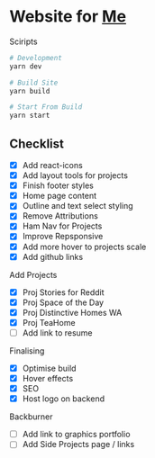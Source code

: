 # Website for [Me](westbrookdaniel.com)

Sciripts

```bash
# Development
yarn dev

# Build Site
yarn build

# Start From Build
yarn start
```

## Checklist

- [x] Add react-icons
- [x] Add layout tools for projects
- [x] Finish footer styles
- [x] Home page content
- [x] Outline and text select styling
- [x] Remove Attributions
- [x] Ham Nav for Projects
- [x] Improve Repsponsive
- [x] Add more hover to projects scale
- [x] Add github links

Add Projects

- [x] Proj Stories for Reddit
- [x] Proj Space of the Day
- [x] Proj Distinctive Homes WA
- [x] Proj TeaHome
- [ ] Add link to resume

Finalising

- [x] Optimise build
- [x] Hover effects
- [x] SEO
- [x] Host logo on backend

Backburner

- [ ] Add link to graphics portfolio
- [ ] Add Side Projects page / links
